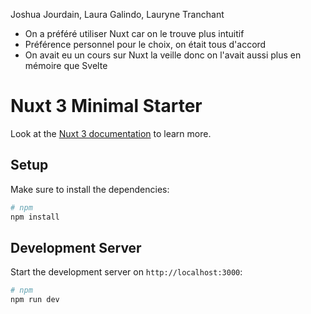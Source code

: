 Joshua Jourdain, Laura Galindo, Lauryne Tranchant

- On a préféré utiliser Nuxt car on le trouve plus intuitif
- Préférence personnel pour le choix, on était tous d'accord
- On avait eu un cours sur Nuxt la veille donc on l'avait aussi plus en mémoire que Svelte

# Nuxt 3 Minimal Starter

Look at the [Nuxt 3 documentation](https://nuxt.com/docs/getting-started/introduction) to learn more.

## Setup

Make sure to install the dependencies:

```bash
# npm
npm install
```

## Development Server

Start the development server on `http://localhost:3000`:

```bash
# npm
npm run dev
```

